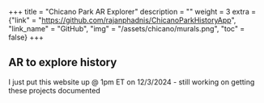 +++
title = "Chicano Park AR Explorer"
description = ""
weight = 3
extra = {"link" = "https://github.com/rajanphadnis/ChicanoParkHistoryApp", "link_name" = "GitHub", "img" = "/assets/chicano/murals.png", "toc" = false}
+++

## AR to explore history

I just put this website up @ 1pm ET on 12/3/2024 - still working on getting these projects documented